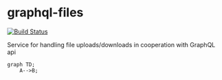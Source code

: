 # graphql-files

[![Build Status](https://travis-ci.org/graphql-services/graphql-files.svg?branch=master)](https://travis-ci.org/graphql-services/graphql-files)

Service for handling file uploads/downloads in cooperation with GraphQL api

```mermaid
graph TD;
    A-->B;
```
